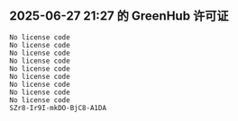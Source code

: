 ## 2025-06-27 21:27 的 GreenHub 许可证
```
No license code
No license code
No license code
No license code
No license code
No license code
No license code
No license code
No license code
SZr8-Ir9I-mkDO-BjC8-A1DA
```

